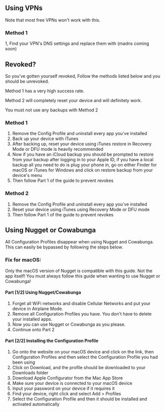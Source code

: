 ## Using VPNs
Note that most free VPNs won't work with this.

### Method 1
1, Find your VPN's DNS settings and replace them with (madns coming soon)

## Revoked?
So you've gotten yourself revoked, Follow the methods listed below and you should be unrevoked.

Method 1 has a very high success rate.

Method 2 will completely reset your device and will definitely work.

You must not use any backups with Method 2

### Method 1
1. Remove the Config Profile and uninstall every app you've installed
2. Back up your device with iTunes
3. After backing up, reset your device using iTunes restore in Recovery Mode or DFU mode is heavily recommended
5. Now if you have an iCloud backup you should be prompted to restore from your backup after logging in to your Apple ID, if you have a local backup all you need to do is plug your phone in, go on either Finder for macOS or iTunes for Windows and click on restore backup from your device's menu
6. Then follow Part 1 of the guide to prevent revokes

### Method 2
1. Remove the Config Profile and uninstall every app you've installed
2. Reset your device using iTunes using Recovery Mode or DFU mode
3. Then follow Part 1 of the guide to prevent revokes


## Using Nugget or Cowabunga
All Configuration Profiles disappear when using Nugget and Cowabunga. This can easily be bypassed by following the steps below.

### Fix for macOS:
Only the macOS version of Nugget is compatible with this guide. Not the app itself! You must always follow this guide when wanting to use Nugget or Cowabunga!

#### Part [1/2] Using Nugget/Cowabunga
1. Forget all WiFi networks and disable Cellular Networks and put your device in Airplane Mode.
2. Remove all Configuration Profiles you have. You don't have to delete your installed apps.
3. Now you can use Nugget or Cowabunga as you please.
4. Continue onto Part 2


#### Part [2/2] Installing the Configuration Profile
1. Go onto the website on your macOS device and click on the link, then Configuration Profiles and then select the Configuration Profile you had been using
2. Click on Download, and the profile should be downloaded to your Downloads folder
6. Download Apple Configurator from the Mac App Store
7. Make sure your device is connected to your macOS device
8. Input your password on your device if it requires it
9. Find your device, right click and select Add > Profiles
10. Select the Configuration Profile and then it should be installed and activated automatically

